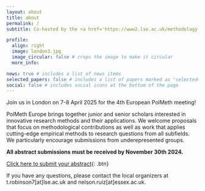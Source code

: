 ```yaml
---
layout: about
title: about
permalink: /
subtitle: Co-hosted by the <a href='https://www2.lse.ac.uk/methodology'>London School of Economics and Political Science (LSE)</a> and <a href="https://www.essex.ac.uk/departments/government">University of Essex</a>.

profile:
  align: right
  image: london3.jpg
  image_circular: false # crops the image to make it circular
  more_info:  

news: true # includes a list of news items
selected_papers: false # includes a list of papers marked as "selected={true}"
social: false # includes social icons at the bottom of the page
---
```


Join us in London on 7-8 April 2025 for the 4th European PolMeth meeting!

PolMeth Europe brings together junior and senior scholars interested in innovative research methods and their applications. We welcome proposals that focus on methodological contributions as well as work that applies cutting-edge empirical methods to research questions from all subfields. We particularly encourage submissions from underepresented groups. 

**All abstract submissions must be received by November 30th 2024.**

<!-- <button name="submit" onclick="a href=https://forms.office.com/e/qzn3QL9qY5">Click here to submit your abstract</button> -->

[Click here to submit your abstract](https://forms.office.com/e/qzn3QL9qY5){: .btn}

If you have any questions, please contact the local organizers at t.robinson7[at]lse.ac.uk and nelson.ruiz[at]essex.ac.uk. 
